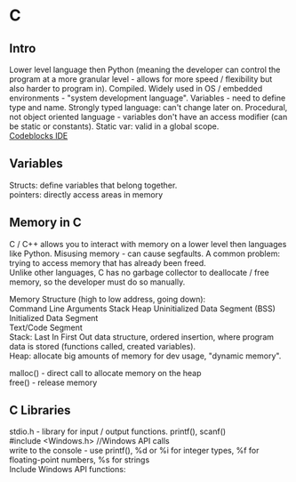 # C    
## Intro   
Lower level language then Python (meaning the developer can control the program at a more granular level - allows for more speed / flexibility but also harder to program in). Compiled. Widely used in OS / embedded environments - "system development language". Variables - need to define type and name. Strongly typed language: can't change later on. Procedural, not object oriented language - variables don't have an access modifier (can be static or constants). Static var: valid in a global scope.       
[Codeblocks IDE](https://www.codeblocks.org/)    

## Variables   
Structs: define variables that belong together.   
pointers: directly access areas in memory   


## Memory in C     
C / C++ allows you to interact with memory on a lower level then languages like Python. Misusing memory - can cause segfaults. A common problem: trying to access memory that has already been freed.    
Unlike other languages, C has no garbage collector to deallocate / free memory, so the developer must do so manually.        

Memory Structure (high to low address, going down):     
    Command Line Arguments 
    Stack 
    Heap 
    Uninitialized Data Segment (BSS)   
    Initialized Data Segment   
    Text/Code Segment   
Stack: Last In First Out data structure, ordered insertion, where program data is stored (functions called, created variables).                       
Heap: allocate big amounts of memory for dev usage, "dynamic memory".     

malloc() - direct call to allocate memory on the heap     
free() - release memory   
## C Libraries    
stdio.h - library for input / output functions. printf(), scanf()     
#include <Windows.h>      //Windows API calls     
write to the console - use printf(), %d or %i for integer types, %f for floating-point numbers, %s for strings   
Include Windows API functions: 

    
